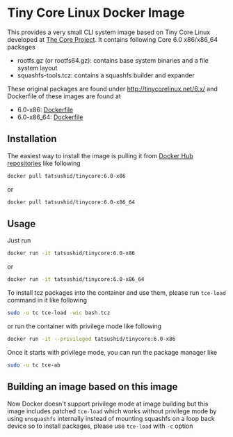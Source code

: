 Tiny Core Linux Docker Image
============================

This provides a very small CLI system image based on Tiny Core Linux developed
at [The Core Project](http://tinycorelinux.net). It contains following Core
6.0 x86/x86\_64 packages

- rootfs.gz (or rootfs64.gz): contains base system binaries and a file system
  layout
- squashfs-tools.tcz: contains a squashfs builder and expander

These original packages are found under http://tinycorelinux.net/6.x/ and
Dockerfile of these images are found at

- 6.0-x86:
  [Dockerfile](https://github.com/tatsushid/docker-tinycore/blob/master/x86/Dockerfile)
- 6.0-x86\_64:
  [Dockerfile](https://github.com/tatsushid/docker-tinycore/blob/master/x86_64/Dockerfile)

## Installation

The easiest way to install the image is pulling it from
[Docker Hub repositories](https://registry.hub.docker.com/) like following

```bash
docker pull tatsushid/tinycore:6.0-x86
```

or

```bash
docker pull tatsushid/tinycore:6.0-x86_64
```

## Usage

Just run

```bash
docker run -it tatsushid/tinycore:6.0-x86
```

or

```bash
docker run -it tatsushid/tinycore:6.0-x86_64
```

To install tcz packages into the container and use them, please run `tce-load`
command in it like following

```bash
sudo -u tc tce-load -wic bash.tcz
```

or run the container with privilege mode like following

```bash
docker run -it --privileged tatsushid/tinycore:6.0-x86
```

Once it starts with privilege mode, you can run the package manager like

```bash
sudo -u tc tce-ab
```

## Building an image based on this image

Now Docker doesn't support privilege mode at image building but this image
includes patched `tce-load` which works without privilege mode by using
`unsquashfs` internally instead of mounting squashfs on a loop back device so
to install packages, please use `tce-load` with `-c` option
